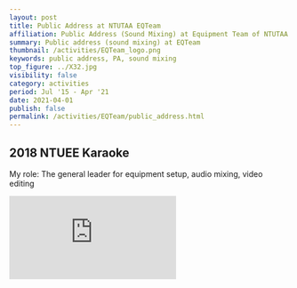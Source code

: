```yaml
---
layout: post
title: Public Address at NTUTAA EQTeam
affiliation: Public Address (Sound Mixing) at Equipment Team of NTUTAA
summary: Public address (sound mixing) at EQTeam
thumbnail: /activities/EQTeam_logo.png
keywords: public address, PA, sound mixing
top_figure: ../X32.jpg
visibility: false
category: activities
period: Jul '15 - Apr '21
date: 2021-04-01
publish: false
permalink: /activities/EQTeam/public_address.html
---
```


## 2018 NTUEE Karaoke
My role: The general leader for equipment setup, audio mixing, video editing
<iframe class="embed-video" src="https://www.youtube.com/embed/eF4juNJvn-M?si=2MXM1xPSM1B1aP_q" title="YouTube video player" frameborder="0" allow="accelerometer; autoplay; clipboard-write; encrypted-media; gyroscope; picture-in-picture; web-share" allowfullscreen></iframe>
